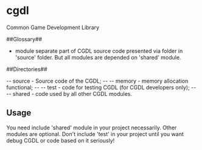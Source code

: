 # cgdl
Common Game Development Library

##Glossary##
 - module separate part of CGDL source code presented via folder in 'source' folder.
 But all modules are depended on 'shared' module.
 
##Directories##

 -- source - Source code of the CGDL;
 -- -- memory - memory allocation functional;
 -- -- test - code for testing CGDL (for CGDL developers only);
 -- -- shared - code used by all other CGDL modules.

## Usage ##
You need include 'shared' module in your project necessarily. Other modules are optional.
Don't include 'test' in your project until you want debug CGDL or code based on it seriously!